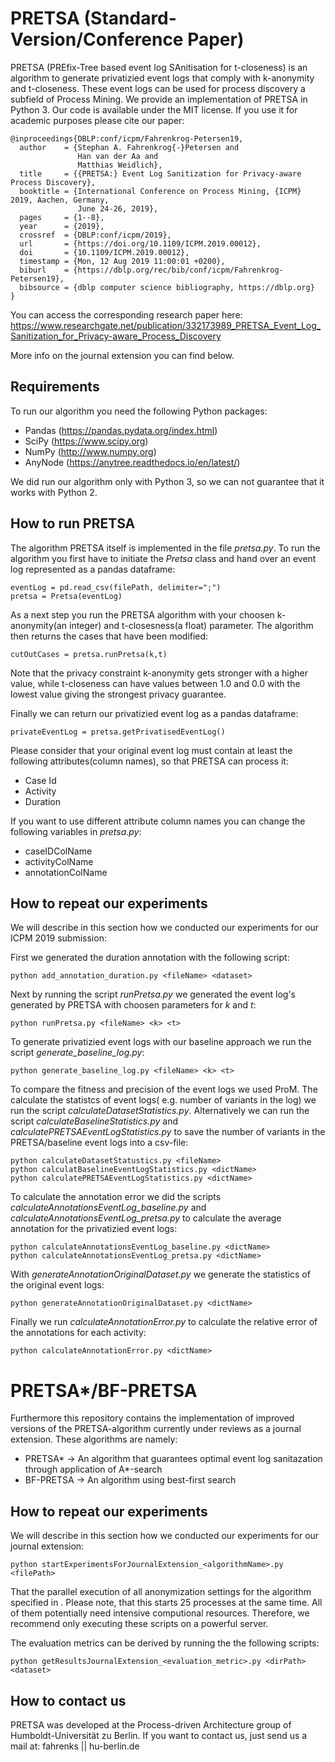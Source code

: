 # PRETSA (Standard-Version/Conference Paper)
PRETSA (PREfix-Tree based event log SAnitisation for t-closeness) is an algorithm to generate privatizied event logs that comply with k-anonymity and t-closeness. These event logs can be used for process discovery a subfield of Process Mining. We provide an implementation of PRETSA in Python 3. Our code is available under the MIT license. If you use it for academic purposes please cite our paper:
```
@inproceedings{DBLP:conf/icpm/Fahrenkrog-Petersen19,
  author    = {Stephan A. Fahrenkrog{-}Petersen and
               Han van der Aa and
               Matthias Weidlich},
  title     = {{PRETSA:} Event Log Sanitization for Privacy-aware Process Discovery},
  booktitle = {International Conference on Process Mining, {ICPM} 2019, Aachen, Germany,
               June 24-26, 2019},
  pages     = {1--8},
  year      = {2019},
  crossref  = {DBLP:conf/icpm/2019},
  url       = {https://doi.org/10.1109/ICPM.2019.00012},
  doi       = {10.1109/ICPM.2019.00012},
  timestamp = {Mon, 12 Aug 2019 11:00:01 +0200},
  biburl    = {https://dblp.org/rec/bib/conf/icpm/Fahrenkrog-Petersen19},
  bibsource = {dblp computer science bibliography, https://dblp.org}
}
```
You can access the corresponding research paper here:
https://www.researchgate.net/publication/332173989_PRETSA_Event_Log_Sanitization_for_Privacy-aware_Process_Discovery

More info on the journal extension you can find below.

## Requirements
To run our algorithm you need the following Python packages:
- Pandas (https://pandas.pydata.org/index.html)
- SciPy (https://www.scipy.org)
- NumPy (http://www.numpy.org)
- AnyNode (https://anytree.readthedocs.io/en/latest/)

We did run our algorithm only with Python 3, so we can not guarantee that it works with Python 2.

## How to run PRETSA

The algorithm PRETSA itself is implemented in the file *pretsa.py*. To run the algorithm you first have to initiate the *Pretsa* class and hand over an event log represented as a pandas dataframe:
```
eventLog = pd.read_csv(filePath, delimiter=";")
pretsa = Pretsa(eventLog)
```
As a next step you run the PRETSA algorithm with your choosen k-anonymity(an integer) and t-closesness(a float) parameter. The algorithm then returns the cases that have been modified:
```
cutOutCases = pretsa.runPretsa(k,t)
```
Note that the privacy constraint k-anonymity gets stronger with a higher value, while t-closeness can have values between 1.0 and 0.0 with the lowest value giving the strongest privacy guarantee.

Finally we can return our privatizied event log as a pandas dataframe:
```
privateEventLog = pretsa.getPrivatisedEventLog()
```

Please consider that your original event log must contain at least the following attributes(column names), so that PRETSA can process it:
- Case Id
- Activity
- Duration

If you want to use different attribute column names you can change the following variables in *pretsa.py*:
- caseIDColName
- activityColName
- annotationColName

## How to repeat our experiments

We will describe in this section how we conducted our experiments for our ICPM 2019 submission:

First we generated the duration annotation with the following script:
```
python add_annotation_duration.py <fileName> <dataset>
```

Next by running the script *runPretsa.py* we generated the event log's generated by PRETSA with choosen parameters for *k* and *t*:
```
python runPretsa.py <fileName> <k> <t>
```
To generate privatizied event logs with our baseline approach we run the script *generate_baseline_log.py*:
```
python generate_baseline_log.py <fileName> <k> <t>
```

To compare the fitness and precision of the event logs we used ProM. The calculate the statistcs of event logs( e.g. number of variants in the log) we run the script *calculateDatasetStatistics.py*. Alternatively we can run the script *calculateBaselineStatistics.py* and *calculatePRETSAEventLogStatistics.py* to save the number of variants in the PRETSA/baseline event logs into a csv-file:
```
python calculateDatasetStatustics.py <fileName>
python calculatBaselineEventLogStatistics.py <dictName>
python calculatePRETSAEventLogStatistics.py <dictName>
```

To calculate the annotation error we did the scripts *calculateAnnotationsEventLog_baseline.py* and *calculateAnnotationsEventLog_pretsa.py* to calculate the average annotation for the privatizied event logs:
```
python calculateAnnotationsEventLog_baseline.py <dictName>
python calculateAnnotationsEventLog_pretsa.py <dictName>
```

With *generateAnnotationOriginalDataset.py* we generate the statistics of the original event logs:
```
python generateAnnotationOriginalDataset.py <dictName>
```

Finally we run *calculateAnnotationError.py* to calculate the relative error of the annotations for each activity:
```
python calculateAnnotationError.py <dictName>
```
# PRETSA*/BF-PRETSA
Furthermore this repository contains the implementation of improved versions of the PRETSA-algorithm currently under reviews as a journal extension. These algorithms are namely:
- PRETSA* -> An algorithm that guarantees optimal event log sanitazation through application of A*-search
- BF-PRETSA -> An algorithm using best-first search

## How to repeat our experiments

We will describe in this section how we conducted our experiments for our journal extension:
```
python startExperimentsForJournalExtension_<algorithmName>.py <filePath>
```
That the parallel execution of all anonymization settings for the algorithm specified in <algorithmName>. Please note, that this starts 25 processes at the same time. All of them potentially need intensive computional resources. Therefore, we recommend only executing these scripts on a powerful server.
 
The evaluation metrics can be derived by running the the following scripts:
```
python getResultsJournalExtension_<evaluation_metric>.py <dirPath> <dataset> 
```

  
## How to contact us
PRETSA was developed at the Process-driven Architecture group of Humboldt-Universität zu Berlin. If you want to contact us, just send us a mail at: fahrenks || hu-berlin.de

